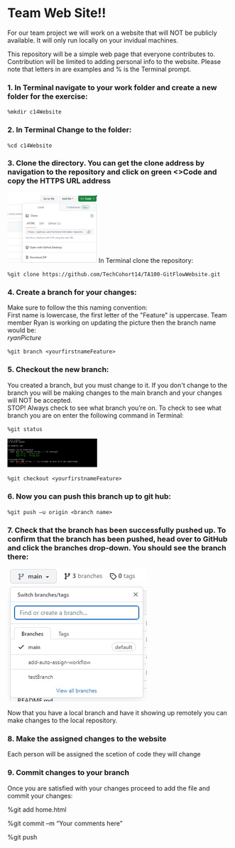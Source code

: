 # Team Web Site!!
For our team project we will work on a website that will NOT be publicly available. It will only run locally on your invidual machines.  

This repository will be a simple web page that everyone contributes to. Contribution will be limited to adding personal info to the website. Please note that letters in <italics> are examples and % is the Terminal prompt.  

 

### 1. In Terminal navigate to your work folder and create a new folder for the exercise:   
```
%mkdir c14Website 
```

### 2. In Terminal Change to the folder:  
```
%cd c14Website  
```
### 3. Clone the directory. You can get the clone address by navigation to the repository and click on green <>Code and copy the HTTPS URL address 
 <img src="images/gitCloneCode.jpg" width="40%" length="40%"> 
 In Terminal clone the repository: 
 
```
%git clone https://github.com/TechCohort14/TA100-GitFlowWebsite.git 	 
```

### 4.  Create a branch for your changes:  
Make sure to follow the this naming convention: _<yourfirstnameFeature>_ <br>
First name is lowercase, the first letter of the "Feature" is uppercase. Team member Ryan is working on updating the picture then the branch name would be: <br>
 _ryanPicture_ 
 
```
%git branch <yourfirstnameFeature> 
```
### 5. Checkout the new branch: 
You created a branch, but you must change to it. If you don't change to the branch you will be making changes to the main branch and your changes will NOT be accepted. <br>
STOP! Always check to see what branch you’re on. To check to see what branch you are on enter the following command in Terminal:  
```
%git status 
```
<img src="images/gitStatus.jpg" width="40%" length="40%">  
 
```
%git checkout <yourfirstnameFeature> 
```
### 6. Now you can push this branch up to git hub:  
```
%git push –u origin <branch name> 
```
### 7. Check that the branch has been successfully pushed up. To confirm that the branch has been pushed, head over to GitHub and click the branches drop-down. You should see the branch there: 

![branch-dropdown](images/gitBranchDropDown.jpg)

Now that you have a local branch and have it showing up remotely you can make changes to the local repository.  

### 8. Make the assigned changes to the website
Each person will be assigned the scetion of code they will change
 
### 9. Commit changes to your branch




Once you are satisfied with your changes proceed to add the file and commit your changes: 

%git add home.html 

%git commit –m “Your comments here” 

%git push 

 

 

